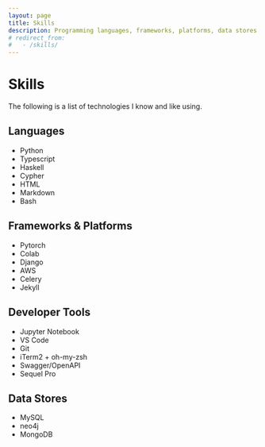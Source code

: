 ```yaml
---
layout: page
title: Skills
description: Programming languages, frameworks, platforms, data stores and tools I know.
# redirect_from:
#   - /skills/
---
```

# Skills

The following is a list of technologies I know and like using.

## Languages
- Python
- Typescript
- Haskell
- Cypher
- HTML
- Markdown
- Bash

## Frameworks & Platforms
- Pytorch
- Colab
- Django
- AWS
- Celery
- Jekyll


## Developer Tools
- Jupyter Notebook
- VS Code
- Git
- iTerm2 + oh-my-zsh
- Swagger/OpenAPI
- Sequel Pro

## Data Stores
- MySQL
- neo4j
- MongoDB
